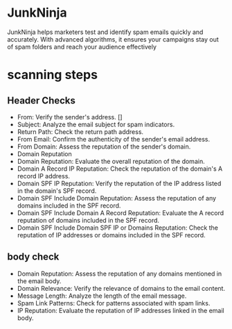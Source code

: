 # JunkNinja
JunkNinja helps marketers test and identify spam emails quickly and accurately. With advanced algorithms, it ensures your campaigns stay out of spam folders and reach your audience effectively


# scanning steps
## Header Checks
- From: Verify the sender's address. []
- Subject: Analyze the email subject for spam indicators.
- Return Path: Check the return path address.
- From Email: Confirm the authenticity of the sender's email address.
- From Domain: Assess the reputation of the sender's domain.
- Domain Reputation
- Domain Reputation: Evaluate the overall reputation of the domain.
- Domain A Record IP Reputation: Check the reputation of the domain's A record IP address.
- Domain SPF IP Reputation: Verify the reputation of the IP address listed in the domain's SPF record.
- Domain SPF Include Domain Reputation: Assess the reputation of any domains included in the SPF record.
- Domain SPF Include Domain A Record Reputation: Evaluate the A record reputation of domains included in the SPF record.
- Domain SPF Include Domain SPF IP or Domains Reputation: Check the reputation of IP addresses or domains included in the SPF record.
## body check 
- Domain Reputation: Assess the reputation of any domains mentioned in the email body.
- Domain Relevance: Verify the relevance of domains to the email content.
- Message Length: Analyze the length of the email message.
- Spam Link Patterns: Check for patterns associated with spam links.
- IP Reputation: Evaluate the reputation of IP addresses linked in the email body.

